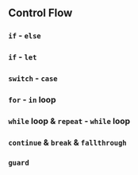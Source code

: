 ## Control Flow
### `if` - `else`

### `if` - `let`

### `switch` - `case`

### `for` - `in` loop

### `while` loop & `repeat` - `while` loop

### `continue` & `break` & `fallthrough`

### `guard`
